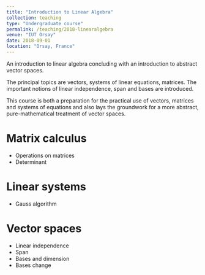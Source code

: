 ```yaml
---
title: "Introduction to Linear Algebra"
collection: teaching
type: "Undergraduate course"
permalink: /teaching/2018-linearalgebra
venue: "IUT Orsay"
date: 2018-09-01
location: "Orsay, France"
---
```

An introduction to linear algebra concluding with an introduction to abstract vector spaces.

The principal topics are vectors, systems of linear equations, matrices. The important notions of linear independence, span and bases are introduced.

This course is both a preparation for the practical use of vectors, matrices and systems of equations and also lays the groundwork for a more abstract, pure-mathematical treatment of vector spaces.

Matrix calculus
======
- Operations on matrices
- Determinant

Linear systems
======
- Gauss algorithm

Vector spaces
======
- Linear independence
- Span
- Bases and dimension
- Bases change
